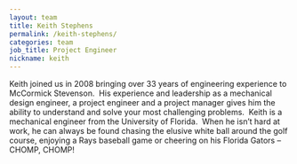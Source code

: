 ```yaml
---
layout: team
title: Keith Stephens
permalink: /keith-stephens/
categories: team
job_title: Project Engineer
nickname: keith
---
```


Keith joined us in 2008 bringing over 33 years of engineering experience to McCormick Stevenson.  His experience and leadership as a mechanical design engineer, a project engineer and a project manager gives him the ability to understand and solve your most challenging problems.  Keith is a mechanical engineer from the University of Florida.  When he isn’t hard at work, he can always be found chasing the elusive white ball around the golf course, enjoying a Rays baseball game or cheering on his Florida Gators –CHOMP, CHOMP!
